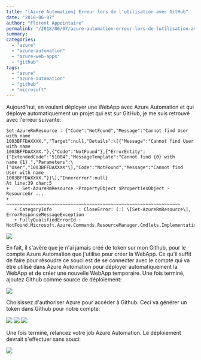 ```yaml
---
title: "[Azure Automation] Erreur lors de l'utilisation avec GitHub"
date: "2018-06-07"
author: "Florent Appointaire"
permalink: "/2018/06/07/azure-automation-erreur-lors-de-lutilisation-avec-github/"
summary:
categories: 
  - "azure"
  - "azure-automation"
  - "azure-web-apps"
  - "github"
tags: 
  - "azure"
  - "azure-automation"
  - "github"
  - "microsoft"
---
```

Aujourd'hui, en voulant déployer une WebApp avec Azure Automation et qui déploye automatiquement un projet qui est sur GitHub, je me suis retrouvé avec l'erreur suivante:

 ```
Set-AzureRmResource : {"Code":"NotFound","Message":"Cannot find User with name 
1003BFFDAXXXX.","Target":null,"Details":\[{"Message":"Cannot find User with name 
1003BFFDAXXXX."},{"Code":"NotFound"},{"ErrorEntity":{"ExtendedCode":"51004","MessageTemplate":"Cannot find {0} with 
name {1}.","Parameters":\["User","1003BFFDAXXXX"\],"Code":"NotFound","Message":"Cannot find User with name 
1003BFFDAXXXX."}}\],"Innererror":null}
At line:39 char:5
+     Set-AzureRmResource -PropertyObject $PropertiesObject -ResourceGr ...
+     ~~~~~~~~~~~~~~~~~~~~~~~~~~~~~~~~~~~~~~~~~~~~~~~~~~~~~~~~~~~~~~~~~
    + CategoryInfo          : CloseError: (:) \[Set-AzureRmResource\], ErrorResponseMessageException
    + FullyQualifiedErrorId : 
NotFound,Microsoft.Azure.Commands.ResourceManager.Cmdlets.Implementation.SetAzureResourceCmdlet
```

[![](https://cloudyjourney.fr/wp-content/uploads/2018/06/AAGithubError01.png)](https://cloudyjourney.fr/wp-content/uploads/2018/06/AAGithubError01.png)

En fait, il s'avère que je n'ai jamais créé de token sur mon Github, pour le compte Azure Automation que j'utilise pour créer la WebApp. Ce qu'il suffit de faire pour résoudre ce souci est de se connecter avec le compte qui va être utilisé dans Azure Automation pour déployer automatiquement la WebApp et de créer une nouvelle WebApp temporaire. Une fois terminé, ajoutez Github comme source de déploiement:

[![](https://cloudyjourney.fr/wp-content/uploads/2018/06/AAGithubError02.png)](https://cloudyjourney.fr/wp-content/uploads/2018/06/AAGithubError02.png)

Choisissez d'authoriser Azure pour accéder à Github. Ceci va générer un token dans Github pour notre compte:

[![](https://cloudyjourney.fr/wp-content/uploads/2018/06/AAGithubError03.png)](https://cloudyjourney.fr/wp-content/uploads/2018/06/AAGithubError03.png) 
[![](https://cloudyjourney.fr/wp-content/uploads/2018/06/AAGithubError04.png)](https://cloudyjourney.fr/wp-content/uploads/2018/06/AAGithubError04.png) 
[![](https://cloudyjourney.fr/wp-content/uploads/2018/06/AAGithubError05.png)](https://cloudyjourney.fr/wp-content/uploads/2018/06/AAGithubError05.png)

Une fois terminé, relancez votre job Azure Automation. Le déploiement devrait s'effectuer sans souci:

[![](https://cloudyjourney.fr/wp-content/uploads/2018/06/AAGithubError06.png)](https://cloudyjourney.fr/wp-content/uploads/2018/06/AAGithubError06.png)
